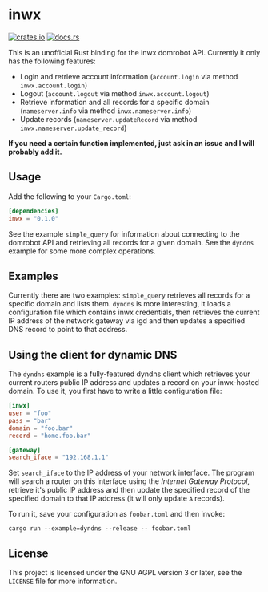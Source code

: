 # inwx

[![crates.io](https://img.shields.io/crates/v/inwx.svg)](https://crates.io/crates/inwx)
[![docs.rs](https://docs.rs/inwx/badge.svg)](https://docs.rs/inwx/)

This is an unofficial Rust binding for the inwx domrobot API. Currently it only has the following features:

 * Login and retrieve account information (`account.login` via method `inwx.account.login`)
 * Logout (`account.logout` via method `inwx.account.logout`)
 * Retrieve information and all records for a specific domain (`nameserver.info` via method `inwx.nameserver.info`)
 * Update records (`nameserver.updateRecord` via method `inwx.nameserver.update_record`)

**If you need a certain function implemented, just ask in an issue and I will probably add it.**


## Usage
Add the following to your `Cargo.toml`:

```toml
[dependencies]
inwx = "0.1.0"
```

See the example `simple_query` for information about connecting to the domrobot API and retrieving all records for a given domain. See the `dyndns` example for some more complex operations.


## Examples
Currently there are two examples: `simple_query` retrieves all records for a specific domain and lists them. `dyndns` is more interesting, it loads a configuration file which contains inwx credentials, then retrieves the current IP address of the network gateway via igd and then updates a specified DNS record to point to that address.


## Using the client for dynamic DNS
The `dyndns` example is a fully-featured dyndns client which retrieves your current routers public IP address and updates a record on your inwx-hosted domain. To use it, you first have to write a little configuration file:

```toml
[inwx]
user = "foo"
pass = "bar"
domain = "foo.bar"
record = "home.foo.bar"

[gateway]
search_iface = "192.168.1.1"
```

Set `search_iface` to the IP address of your network interface. The program will search a router on this interface using the _Internet Gateway Protocol_, retrieve it's public IP address and then update the specified record of the specified domain to that IP address (it will only update `A` records).

To run it, save your configuration as `foobar.toml` and then invoke:
```
cargo run --example=dyndns --release -- foobar.toml
```


## License
This project is licensed under the GNU AGPL version 3 or later, see the `LICENSE` file for more information.
